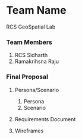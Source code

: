 # Team Name 
RCS GeoSpatial Lab

### Team Members

1. RCS Sidharth
2. Ramakrihsna Raju

### Final Proposal
1. Persona/Scenario
    1. Persona
    2. Scenario
2. Requirements Document

3. Wireframes






